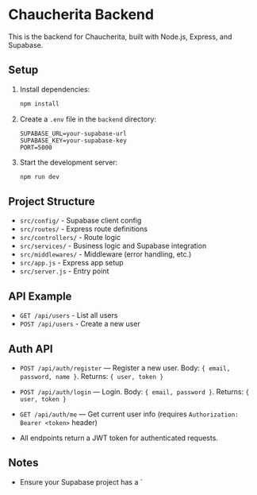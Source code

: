 # Chaucherita Backend

This is the backend for Chaucherita, built with Node.js, Express, and Supabase.

## Setup

1. Install dependencies:

   ```bash
   npm install
   ```

2. Create a `.env` file in the `backend` directory:

   ```env
   SUPABASE_URL=your-supabase-url
   SUPABASE_KEY=your-supabase-key
   PORT=5000
   ```

3. Start the development server:
   ```bash
   npm run dev
   ```

## Project Structure

- `src/config/` - Supabase client config
- `src/routes/` - Express route definitions
- `src/controllers/` - Route logic
- `src/services/` - Business logic and Supabase integration
- `src/middlewares/` - Middleware (error handling, etc.)
- `src/app.js` - Express app setup
- `src/server.js` - Entry point

## API Example

- `GET /api/users` - List all users
- `POST /api/users` - Create a new user

## Auth API

- `POST /api/auth/register` — Register a new user. Body: `{ email, password, name }`. Returns: `{ user, token }`
- `POST /api/auth/login` — Login. Body: `{ email, password }`. Returns: `{ user, token }`
- `GET /api/auth/me` — Get current user info (requires `Authorization: Bearer <token>` header)

- All endpoints return a JWT token for authenticated requests.

## Notes

- Ensure your Supabase project has a `
